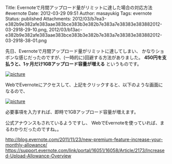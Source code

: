 Title: Evernoteで月間アップロード量がリミットに達した場合の対応方法 #evernote
Date: 2012-03-29 09:51
Author: masayukig
Tags: evernote
Status: published
Attachments: 2012/03/b7ea3-e382b9e382afe383aae383bce383b3e382b7e383a7e38383e383882012-03-2918-29-10.png, 2012/03/b13ac-e382b9e382afe383aae383bce383b3e382b7e383a7e38383e383882012-03-2918-38-01.png

先日、Evernoteで月間アップロード量がリミットに達してしまい、
かなりショボンな感じだったのですが、(一時的に)回避する方法がありました。
**450円を支払うと、1ヶ月だけ1GBアップロード容量が増える**
というものです。


[![picture](https://masayukig.files.wordpress.com/2012/03/b7ea3-e382b9e382afe383aae383bce383b3e382b7e383a7e38383e383882012-03-2918-29-10.png?w=300)
](https://masayukig.files.wordpress.com/2012/03/b7ea3-e382b9e382afe383aae383bce383b3e382b7e383a7e38383e383882012-03-2918-29-10.png)



WebでEvernoteにアクセスして、上記をクリックすると、以下のような画面になるので、 



[![picture](https://masayukig.files.wordpress.com/2012/03/b13ac-e382b9e382afe383aae383bce383b3e382b7e383a7e38383e383882012-03-2918-38-01.png?w=300)
](https://masayukig.files.wordpress.com/2012/03/b13ac-e382b9e382afe383aae383bce383b3e382b7e383a7e38383e383882012-03-2918-38-01.png)


必要事項を入力すれば、即時で1GBアップロード容量が増えます。


公式アナウンスもされているようですし、
WebでEvernoteを使っていれば、まるわかりだったのですね。。

<http://blog.evernote.com/2011/11/23/new-premium-feature-increase-your-monthly-allowance/>
<https://support.evernote.com/link/portal/16051/16058/Article/2173/Increased-Upload-Allowance-Overview>
